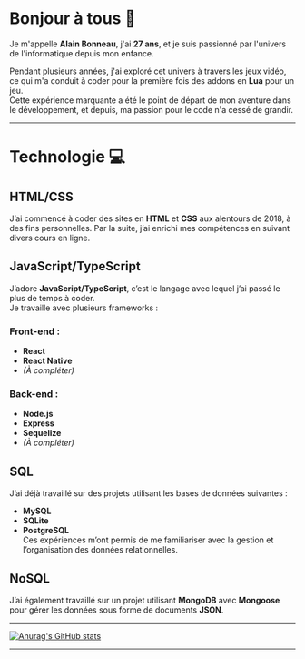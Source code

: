 # Bonjour à tous 👋

Je m'appelle **Alain Bonneau**, j'ai **27 ans**, et je suis passionné par l'univers de l'informatique depuis mon enfance.

Pendant plusieurs années, j'ai exploré cet univers à travers les jeux vidéo, ce qui m'a conduit à coder pour la première fois des addons en **Lua** pour un jeu.  
Cette expérience marquante a été le point de départ de mon aventure dans le développement, et depuis, ma passion pour le code n'a cessé de grandir.

---

# Technologie 💻

## HTML/CSS  
J’ai commencé à coder des sites en **HTML** et **CSS** aux alentours de 2018, à des fins personnelles. Par la suite, j’ai enrichi mes compétences en suivant divers cours en ligne.  

## JavaScript/TypeScript  
J’adore **JavaScript/TypeScript**, c’est le langage avec lequel j’ai passé le plus de temps à coder.  
Je travaille avec plusieurs frameworks :  

### Front-end :  
- **React**  
- **React Native**  
- *(À compléter)*  

### Back-end :  
- **Node.js**  
- **Express**  
- **Sequelize**  
- *(À compléter)*  

## SQL  
J’ai déjà travaillé sur des projets utilisant les bases de données suivantes :  
- **MySQL**  
- **SQLite**  
- **PostgreSQL**  
Ces expériences m’ont permis de me familiariser avec la gestion et l’organisation des données relationnelles.  

## NoSQL  
J’ai également travaillé sur un projet utilisant **MongoDB** avec **Mongoose** pour gérer les données sous forme de documents **JSON**.  

---

[![Anurag's GitHub stats](https://github-readme-stats.vercel.app/api?username=AlainBonneau&show_icons=true)](https://github.com/anuraghazra/github-readme-stats)

---
